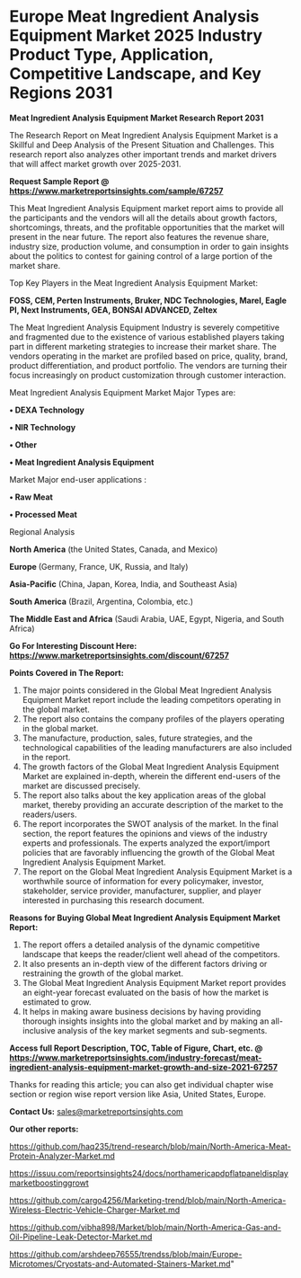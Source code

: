 # Europe Meat Ingredient Analysis Equipment Market 2025 Industry Product Type, Application, Competitive Landscape, and Key Regions 2031

<strong>Meat Ingredient Analysis Equipment Market Research Report 2031</strong>

The Research Report on Meat Ingredient Analysis Equipment Market is a Skillful and Deep Analysis of the Present Situation and Challenges. This research report also analyzes other important trends and market drivers that will affect market growth over 2025-2031.

<strong>Request Sample Report @ <a href=https://www.marketreportsinsights.com/sample/67257>https://www.marketreportsinsights.com/sample/67257</a></strong>

This Meat Ingredient Analysis Equipment market report aims to provide all the participants and the vendors will all the details about growth factors, shortcomings, threats, and the profitable opportunities that the market will present in the near future. The report also features the revenue share, industry size, production volume, and consumption in order to gain insights about the politics to contest for gaining control of a large portion of the market share.

Top Key Players in the Meat Ingredient Analysis Equipment Market:

<strong>FOSS, CEM, Perten Instruments, Bruker, NDC Technologies, Marel, Eagle PI, Next Instruments, GEA, BONSAI ADVANCED, Zeltex</strong>

The Meat Ingredient Analysis Equipment Industry is severely competitive and fragmented due to the existence of various established players taking part in different marketing strategies to increase their market share. The vendors operating in the market are profiled based on price, quality, brand, product differentiation, and product portfolio. The vendors are turning their focus increasingly on product customization through customer interaction.

Meat Ingredient Analysis Equipment Market Major Types are:

<strong>• DEXA Technology

• NIR Technology

• Other

• Meat Ingredient Analysis Equipment</strong>

Market Major end-user applications :

<strong>• Raw Meat

• Processed Meat</strong>

Regional Analysis

</u><strong><b>North America</b></strong> (the United States, Canada, and Mexico)

<strong><b>Europe </b></strong>(Germany, France, UK, Russia, and Italy)

<strong><b>Asia-Pacific</b></strong> (China, Japan, Korea, India, and Southeast Asia)

<strong><b>South America</b></strong> (Brazil, Argentina, Colombia, etc.)

<strong><b>The Middle East and Africa</b></strong> (Saudi Arabia, UAE, Egypt, Nigeria, and South Africa)

<strong>Go For Interesting Discount Here: <a href=https://www.marketreportsinsights.com/discount/67257>https://www.marketreportsinsights.com/discount/67257</a></strong>

<strong>Points Covered in The Report:</strong>
<ol>
  <li>The major points considered in the Global Meat Ingredient Analysis Equipment Market report include the leading competitors operating in the global market.</li>
  <li>The report also contains the company profiles of the players operating in the global market.</li>
  <li>The manufacture, production, sales, future strategies, and the technological capabilities of the leading manufacturers are also included in the report.</li>
  <li>The growth factors of the Global Meat Ingredient Analysis Equipment Market are explained in-depth, wherein the different end-users of the market are discussed precisely.</li>
  <li>The report also talks about the key application areas of the global market, thereby providing an accurate description of the market to the readers/users.</li>
  <li>The report incorporates the SWOT analysis of the market. In the final section, the report features the opinions and views of the industry experts and professionals. The experts analyzed the export/import policies that are favorably influencing the growth of the Global Meat Ingredient Analysis Equipment Market.</li>
  <li>The report on the Global Meat Ingredient Analysis Equipment Market is a worthwhile source of information for every policymaker, investor, stakeholder, service provider, manufacturer, supplier, and player interested in purchasing this research document.</li>
</ol>
<strong>Reasons for Buying Global Meat Ingredient Analysis Equipment Market Report:</strong>

<ol>
  <li>The report offers a detailed analysis of the dynamic competitive landscape that keeps the reader/client well ahead of the competitors.</li>
  <li>It also presents an in-depth view of the different factors driving or restraining the growth of the global market.</li>
  <li>The Global Meat Ingredient Analysis Equipment Market report provides an eight-year forecast evaluated on the basis of how the market is estimated to grow.</li>
  <li>It helps in making aware business decisions by having providing thorough insights insights into the global market and by making an all-inclusive analysis of the key market segments and sub-segments.</li>
</ol>
<strong>Access full Report Description, TOC, Table of Figure, Chart, etc. @ <a href=https://www.marketreportsinsights.com/industry-forecast/meat-ingredient-analysis-equipment-market-growth-and-size-2021-67257>https://www.marketreportsinsights.com/industry-forecast/meat-ingredient-analysis-equipment-market-growth-and-size-2021-67257</a></strong>


Thanks for reading this article; you can also get individual chapter wise section or region wise report version like Asia, United States, Europe.

<strong>Contact Us:</strong>
sales@marketreportsinsights.com

<strong>Our other reports:</strong>

<a href=https://github.com/haq235/trend-research/blob/main/North-America-Meat-Protein-Analyzer-Market.md>https://github.com/haq235/trend-research/blob/main/North-America-Meat-Protein-Analyzer-Market.md</a>

<a href=https://issuu.com/reportsinsights24/docs/northamericapdpflatpaneldisplaymarketboostinggrowt>https://issuu.com/reportsinsights24/docs/northamericapdpflatpaneldisplaymarketboostinggrowt</a>

<a href=https://github.com/cargo4256/Marketing-trend/blob/main/North-America-Wireless-Electric-Vehicle-Charger-Market.md>https://github.com/cargo4256/Marketing-trend/blob/main/North-America-Wireless-Electric-Vehicle-Charger-Market.md</a>

<a href=https://github.com/vibha898/Market/blob/main/North-America-Gas-and-Oil-Pipeline-Leak-Detector-Market.md>https://github.com/vibha898/Market/blob/main/North-America-Gas-and-Oil-Pipeline-Leak-Detector-Market.md</a>

<a href=https://github.com/arshdeep76555/trendss/blob/main/Europe-Microtomes/Cryostats-and-Automated-Stainers-Market.md>https://github.com/arshdeep76555/trendss/blob/main/Europe-Microtomes/Cryostats-and-Automated-Stainers-Market.md</a>"
